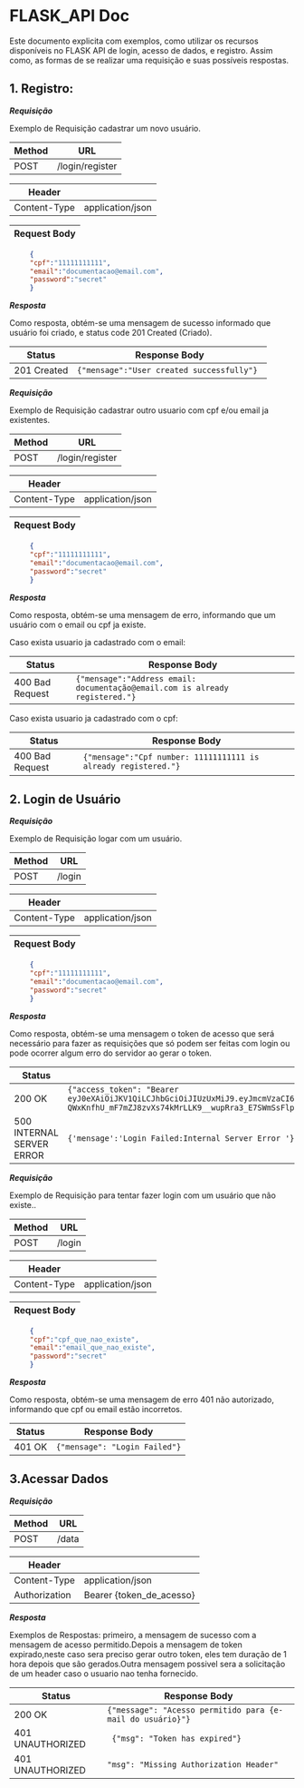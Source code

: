 # FLASK_API Doc

Este documento explicita com exemplos, como utilizar os recursos disponíveis no FLASK API de login, acesso de dados, e registro. Assim como, as formas de se realizar uma requisição e suas possíveis respostas.

## 1. Registro:


***Requisição***
 
Exemplo de Requisição cadastrar um novo usuário.

|**Method**   | **URL**                          |
|-------------|----------------------------------|
|   POST      |  /login/register                 | 



|**Header**         |                            |
|-------------------|----------------------------|
|  Content-Type     |  application/json          | 


|**Request Body**                                                                        |
|----------------------------------------------------------------------------------------|
 ```json 
      {
      "cpf":"11111111111",
      "email":"documentacao@email.com", 
      "password":"secret"
      }
  ```
  

***Resposta***


Como resposta, obtém-se uma mensagem de sucesso informado que usuário foi criado, e status code 201 Created (Criado).


|**Status**         | **Response Body**                                   |
|-------------------|-----------------------------------------------------|
|  201 Created      |  ```{"mensage":"User created successfully"} ```     | 



***Requisição***
 
Exemplo de Requisição cadastrar outro usuario com cpf e/ou email ja existentes.

|**Method**   | **URL**                          |
|-------------|----------------------------------|
|   POST      |  /login/register                 | 



|**Header**         |                            |
|-------------------|----------------------------|
|  Content-Type     |  application/json          | 


|**Request Body**                                                                        |
|----------------------------------------------------------------------------------------|
 ```json 
      {
      "cpf":"11111111111",
      "email":"documentacao@email.com", 
      "password":"secret"
      }
  ```
  

***Resposta***


Como resposta, obtém-se uma mensagem de erro, informando que um usuário com o email ou cpf ja existe.


Caso exista usuario ja cadastrado com o email:


|**Status**             | **Response Body**                                                                      |
|-----------------------|----------------------------------------------------------------------------------------|
|  400 Bad Request      |  ```{"mensage":"Address email: documentação@email.com is already registered."} ```     | 


Caso exista usuario ja cadastrado com o cpf:


|**Status**             | **Response Body**                                                                      |
|-----------------------|----------------------------------------------------------------------------------------|
|  400 Bad Request      |  ```{"mensage":"Cpf number: 11111111111 is already registered."} ```                   |


## 2. Login de Usuário


***Requisição***


Exemplo de Requisição logar com um usuário.


|**Method**   | **URL**                          |
|-------------|----------------------------------|
|   POST      |  /login                          | 


|**Header**         |                            |
|-------------------|----------------------------|
|  Content-Type     |  application/json          | 


|**Request Body**                                                                        |
|----------------------------------------------------------------------------------------|
 ```json 
      {
      "cpf":"11111111111",
      "email":"documentacao@email.com", 
      "password":"secret"
      }
  ```
  

***Resposta***


Como resposta, obtém-se uma mensagem o token de acesso que será necessário para fazer as requisições que só podem ser feitas com login ou pode ocorrer algum erro do servidor ao gerar o token.



|**Status**             | **Response Body**                                                                      |
|-----------------------|----------------------------------------------------------------------------------------|
|  200 OK               |  ```{"access_token": "Bearer                                  eyJ0eXAiOiJKV1QiLCJhbGciOiJIUzUxMiJ9.eyJmcmVzaCI6ZmFsc2UsImlhdCI6MTY0MTMxMzg0MywianRpIjoiNWI0ZTJmZTEtN2U0MC00OWI1LWJiMTMtOTBjMjdjZTA4ZmZmIiwidHlwZSI6ImFjY2VzcyIsInN1YiI6eyJjcGYiOiIwMDAwMDAwMDAwMCIsImVtYWlsIjoiZG9jdW1lbnRhXHUwMGU3XHUwMGUzb0BlbWFpbC5jb20ifSwibmJmIjoxNjQxMzEzODQzLCJleHAiOjE2NDEzMTc0NDN9.MLokeR2UG8M-QWxKnfhU_mF7mZJ8zvXs74kMrLLK9__wupRra3_E7SWmSsFlpMuKtddG_QyzFOFo0K4TX3Jkvw"} ```                                 | 
| 500 INTERNAL SERVER ERROR | ```{'mensage':'Login Failed:Internal Server Error '}```                            |         


***Requisição***


Exemplo de Requisição para tentar fazer login com um usuário que não existe..


|**Method**   | **URL**                          |
|-------------|----------------------------------|
|   POST      |  /login                          | 


|**Header**         |                            |
|-------------------|----------------------------|
|  Content-Type     |  application/json          | 


|**Request Body**                                                                        |
|----------------------------------------------------------------------------------------|
 ```json 
      {
      "cpf":"cpf_que_nao_existe",
      "email":"email_que_nao_existe", 
      "password":"secret"
      }
  ```
  

***Resposta***


Como resposta, obtém-se uma mensagem de erro 401 não autorizado, informando que cpf ou email estão incorretos.



|**Status**             | **Response Body**                 |
|-----------------------|-----------------------------------|
|  401 OK               | ```{"mensage": "Login Failed"}``` |


## 3.Acessar Dados

***Requisição***

|**Method**   | **URL**                          |
|-------------|----------------------------------|
|   POST      |  /data                           | 


|**Header**         |                            |
|-------------------|----------------------------|
|  Content-Type     |  application/json          |
| Authorization     |  Bearer {token_de_acesso}  |


***Resposta***

Exemplos de Respostas: primeiro, a mensagem de sucesso com a mensagem de acesso permitido.Depois a mensagem de token
expirado,neste caso sera preciso gerar outro token, eles tem duração de 1 hora depois que são gerados.Outra mensagem possivel sera a solicitação de um header caso o usuario nao tenha fornecido.

|**Status**             | **Response Body**                                              |
|-----------------------|----------------------------------------------------------------|
|  200 OK               | ```{"message": "Acesso permitido para {e-mail do usuário}"}``` |
|  401 UNAUTHORIZED     | `` {"msg": "Token has expired"}``                              |
|  401 UNAUTHORIZED     |  ``"msg": "Missing Authorization Header"``                     |



